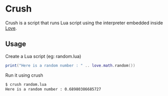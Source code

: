 # Crush

Crush is a script that runs Lua script using the interpreter embedded inside [Love](https://love2d.org).

## Usage

Create a Lua script (eg: random.lua)

```lua
print("Here is a random number : " .. love.math.random())
```

Run it using crush

```sh
$ crush random.lua
Here is a random number : 0.68980386685727
```
